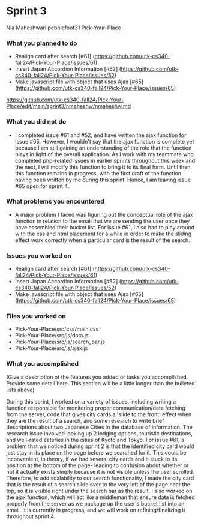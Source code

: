 # Sprint 3 

Nia Maheshwari
pebblefoot31
Pick-Your-Place

### What you planned to do
-  Realign card after search [#61] (https://github.com/utk-cs340-fall24/Pick-Your-Place/issues/61)
-  Insert Japan Accordion Information [#52] (https://github.com/utk-cs340-fall24/Pick-Your-Place/issues/52)
-  Make javascript file with object that uses Ajax [#65] (https://github.com/utk-cs340-fall24/Pick-Your-Place/issues/65)

https://github.com/utk-cs340-fall24/Pick-Your-Place/edit/main/sprint3/nmaheshw/nmaheshw.md

### What you did not do
- I completed issue #61 and #52, and have written the ajax function for issue #65. However, I wouldn't say that the ajax function is complete yet
  because I am still gaining an understanding of the role that the function plays in light of the overall application. As I work with my teammate who
  completed php-related issues in earlier sprints throughout this week and the next, I will modify this function to bring it to its final form. Until 
  then, this function remains in progress, with the first draft of the function having been written by me during this sprint. Hence, I am leaving 
  issue #65 open for sprint 4.

### What problems you encountered
- A major problem I faced was figuring out the conceptual role of the ajax function in relation to the email that we are sending the user once they have
  assembled their bucket list. For issue #61, I also had to play around with the css and html <divs> placement for a while in order to make the sliding 
  effect work correctly when a particular card is the result of the search.

### Issues you worked on
-  Realign card after search [#61] (https://github.com/utk-cs340-fall24/Pick-Your-Place/issues/61)
-  Insert Japan Accordion Information [#52] (https://github.com/utk-cs340-fall24/Pick-Your-Place/issues/52)
-  Make javascript file with object that uses Ajax [#65] (https://github.com/utk-cs340-fall24/Pick-Your-Place/issues/65)

### Files you worked on
- Pick-Your-Place/src/css/main.css
- Pick-Your-Place/src/js/data.js 
- Pick-Your-Place/src/js/search_bar.js 
- Pick-Your-Place/src/js/ajax.js 


### What you accomplished
(Give a description of the features you added or tasks you accomplished. Provide some detail here. This section will be a little longer than the bulleted lists above) 

During this sprint, I worked on a variety of issues, including writing a function responsible for monitoring proper communication/data fetching from the server, code 
that gives city cards a 'slide to the front' effect when they are the result of a search, and some research to write brief descriptions about two Japanese Cities in 
the database of information. The research issue involved looking up 2 lodging options, touristic destinations, and well-rated eateries in the cities of Kyoto and Tokyo. 
For issue #61, a problem that we noticed during sprint 2 is that the identified city card would just stay in its place on the page before we searched for it. 
This could be inconvenient, in theory, if we had several city cards and it stuck to its position at the bottom of the page- leading to confusion about whether or 
not it actually exists simply because it is not visible unless the user scrolled. Therefore, to add scalability to our search functionality, I made the city card that 
is the result of a search slide over to the very left of the page near the top, so it is visible right under the search bar as the result. I also worked on the ajax 
function, which will act like a middleman that ensure data is fetched properly from the server as we package up the user's bucket list into an email. It is currently in
progress, and we will work on refining/finalizing it throughout sprint 4.

